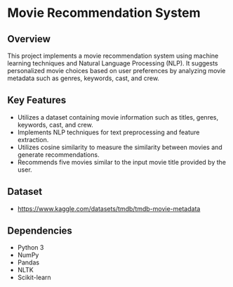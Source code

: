 # Movie Recommendation System

## Overview
This project implements a movie recommendation system using machine learning techniques and Natural Language Processing (NLP). It suggests personalized movie choices based on user preferences by analyzing movie metadata such as genres, keywords, cast, and crew.

## Key Features
- Utilizes a dataset containing movie information such as titles, genres, keywords, cast, and crew.
- Implements NLP techniques for text preprocessing and feature extraction.
- Utilizes cosine similarity to measure the similarity between movies and generate recommendations.
- Recommends five movies similar to the input movie title provided by the user.

## Dataset
- https://www.kaggle.com/datasets/tmdb/tmdb-movie-metadata
## Dependencies
- Python 3
- NumPy
- Pandas
- NLTK
- Scikit-learn
